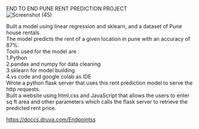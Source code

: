 END TO END PUNE RENT PREDICTION PROJECT
<br>![Screenshot (45)](https://user-images.githubusercontent.com/73572525/151691770-c6db3a31-80e4-4a67-ad59-bb8fc22d9278.png)

Built a model using linear regression and sklearn, and a dataset of Pune house rentals. 
<br>The model predicts the rent of a given location in pune with an accuracy of 87%.
<br>Tools used for the model are :
<br>1.Python
<br>2.pandas and numpy for data cleaning
<br>3.sklearn for model building
<br>4.vs code and google colab as IDE 
<br>Wrote a python flask server  that uses this rent prediction model to serve the http requests.
<br>Built a website using html,css and JavaScript that allows the users to enter sq ft area and other parameters which calls the flask server to retrieve the predicted rent price.

https://doccs.druva.com/Endpointss
